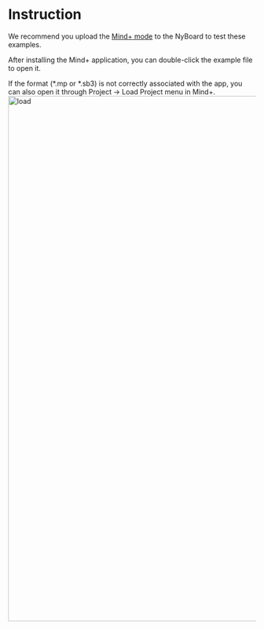 # Instruction

We recommend you upload the [Mind+ mode](https://docs.petoi.com/graphical-programming-interface/petoi-coding-blocks#prepare-petoi-robot) to the NyBoard to test these examples. 

After installing the Mind+ application, you can double-click the example file to open it. 

If the format (\*.mp or \*.sb3) is not correctly associated with the app, you can also open it through Project -> Load Project menu in Mind+. 
<img width="1069" alt="load" src="https://github.com/PetoiCamp/Petoi_MindPlusLib/assets/9747608/4433ae91-015e-4a6b-95d3-3c246a01a72d">

